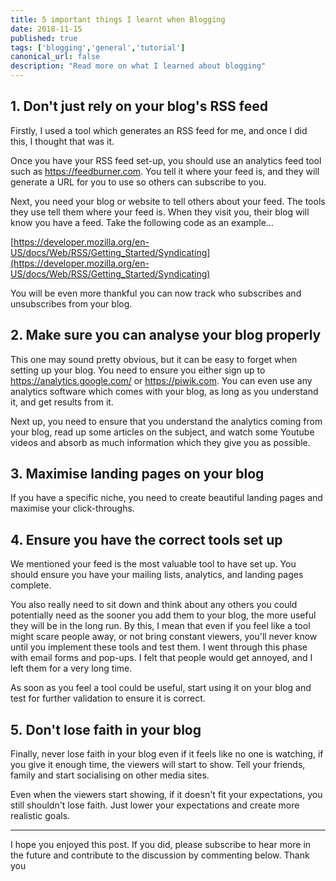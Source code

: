 ```yaml
---
title: 5 important things I learnt when Blogging
date: 2018-11-15
published: true
tags: ['blogging','general','tutorial']
canonical_url: false
description: "Read more on what I learned about blogging"
---
```


## 1. Don't just rely on your blog's RSS feed

Firstly, I used a tool which generates an RSS feed for me, and once I did this, I thought that was it.

Once you have your RSS feed set-up, you should use an analytics feed tool such as https://feedburner.com. You tell it where your feed is, and they will generate a URL for you to use so others can subscribe to you.

Next, you need your blog or website to tell others about your feed. The tools they use tell them where your feed is. When they visit you, their blog will know you have a feed. Take the following code as an example…

[https://developer.mozilla.org/en-US/docs/Web/RSS/Getting_Started/Syndicating](https://developer.mozilla.org/en-US/docs/Web/RSS/Getting_Started/Syndicating)

You will be even more thankful you can now track who subscribes and unsubscribes from your blog.

## 2. Make sure you can analyse your blog properly  

This one may sound pretty obvious, but it can be easy to forget when setting up your blog. You need to ensure you either sign up to https://analytics.google.com/ or https://piwik.com. You can even use any analytics software which comes with your blog, as long as you understand it, and get results from it.

Next up, you need to ensure that you understand the analytics coming from your blog, read up some articles on the subject, and watch some Youtube videos and absorb as much information which they give you as possible.

## 3. Maximise landing pages on your blog

If you have a specific niche, you need to create beautiful landing pages and maximise your click-throughs.

## 4. Ensure you have the correct tools set up

We mentioned your feed is the most valuable tool to have set up. You should ensure you have your mailing lists, analytics, and landing pages complete.

You also really need to sit down and think about any others you could potentially need as the sooner you add them to your blog, the more useful they will be in the long run. By this, I mean that even if you feel like a tool might scare people away, or not bring constant viewers, you'll never know until you implement these tools and test them. I went through this phase with email forms and pop-ups. I felt that people would get annoyed, and I left them for a very long time.

As soon as you feel a tool could be useful, start using it on your blog and test for further validation to ensure it is correct.

## 5. Don't lose faith in your blog

Finally, never lose faith in your blog even if it feels like no one is watching, if you give it enough time, the viewers will start to show. Tell your friends, family and start socialising on other media sites.

Even when the viewers start showing, if it doesn't fit your expectations, you still shouldn't lose faith. Just lower your expectations and create more realistic goals.

---

I hope you enjoyed this post. If you did, please subscribe to hear more in the future and contribute to the discussion by commenting below. Thank you

